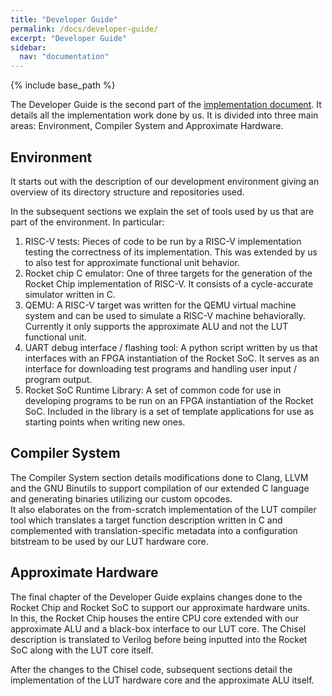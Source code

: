 ```yaml
---
title: "Developer Guide"
permalink: /docs/developer-guide/
excerpt: "Developer Guide"
sidebar:
  nav: "documentation"
---
```


{% include base_path %}


The Developer Guide is the second part of the
[implementation document](/paco-cpu/docs/impl-doc.pdf#nameddest=sec:dg-sementation-strategies). It details all the
implementation work done by us. It is divided into three main areas:
Environment, Compiler System and Approximate Hardware.

## Environment

It starts out with the description of our development environment giving an 
overview of its directory structure and repositories used.  

In the subsequent sections we explain the set of tools used by us that are
part of the environment. In particular:   
1. RISC-V tests: Pieces of code to be run by a RISC-V implementation testing
the correctness of its implementation. This was extended by us to also test
for approximate functional unit behavior.
2. Rocket chip C emulator: One of three targets for the generation of the 
Rocket Chip implementation of RISC-V. It consists of a cycle-accurate 
simulator written in C.
3. QEMU: A RISC-V target was written for the QEMU virtual machine system and
can be used to simulate a RISC-V machine behaviorally. Currently it only 
supports the approximate ALU and not the LUT functional unit.
4. UART debug interface / flashing tool: A python script written by us that
interfaces with an FPGA instantiation of the Rocket SoC. It serves as an
interface for downloading test programs and handling user input / program 
output.
5. Rocket SoC Runtime Library: A set of common code for use in developing
programs to be run on an FPGA instantiation of the Rocket SoC. Included in
the library is a set of template applications for use as starting points when
writing new ones.

## Compiler System
The Compiler System section details modifications done to Clang, LLVM and the
GNU Binutils to support compilation of our extended C language and generating
binaries utilizing our custom opcodes.   
It also elaborates on the from-scratch implementation of the LUT compiler tool
which translates a target function description written in C and complemented
with translation-specific metadata into a configuration bitstream to be used by
our LUT hardware core.

## Approximate Hardware
The final chapter of the Developer Guide explains changes done to the
Rocket Chip and Rocket SoC to support our approximate hardware units.   
In this, the Rocket Chip houses the entire CPU core extended with our 
approximate ALU and a black-box interface to our LUT core. The Chisel 
description is translated to Verilog before being inputted into the Rocket SoC
along with the LUT core itself.   

After the changes to the Chisel code, subsequent sections detail the 
implementation of the LUT hardware core and the approximate ALU itself.

